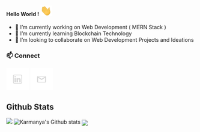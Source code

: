 #### Hello World ! <img src="https://raw.githubusercontent.com/ABSphreak/ABSphreak/master/gifs/Hi.gif" width="30px">

- 🔭 I’m currently working on Web Development ( MERN Stack )
- 🌱 I’m currently learning Blockchain Technology
- 👯 I’m looking to collaborate on Web Development Projects and Ideations

### 📫 Connect
[![LinkedIn](./images/linkedin.png)](https://www.linkedin.com/in/karmanya-verma-5b1b0a1b5/) 
[![Email](./images/gmail.png)](mailto:karmanyaverma23@gmail.com)


## Github Stats

<img src="https://github-readme-streak-stats.herokuapp.com/?user=karmanya17">

<img src="https://github-readme-stats.vercel.app/api?username=karmanya17&count_private=true&show_icons=true&theme=light" alt="Karmanya's Github stats"/>

<img align="center" src="https://github-readme-stats.vercel.app/api/top-langs/?username=karmanya17&layout=compact&theme=light"/>
